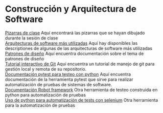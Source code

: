 # Construcción y Arquitectura de Software

[Pizarras de clase](https://drive.google.com/drive/folders/12z3VBe9K4xrBE5uQd4_sjJyyYx9PzV50?usp=sharing) Aquí encontrará las pizarras que se hayan dibujado durante la sesión de clase\
[Arquitecturas de software más utilizadas](https://medium.com/@maniakhitoccori/los-10-patrones-comunes-de-arquitectura-de-software-d8b9047edf0b) Aquí hay disponibles las descriptiones de algunas de las arquitecturas de software más utilizadas\
[Patrones de diseño](https://www.tutorialspoint.com/design_pattern/index.htm) Aquí encuentra documentación sobre el tema de patrones de diseño\
[Tutorial interactivo de Git](https://learngitbranching.js.org/?locale=es_ES) Aquí encuentra un tutorial de manejo de git para gestión local y remota de su repositorio.\
[Documentación pytest para testeo con python](https://docs.pytest.org/en/7.1.x/) Aquí encuentra documentación de la herramienta pytest que sirve para realizar automatización de pruebas de sistemas de software.\
[Documentación Robot framework](https://robotframework.org/?tab=1#getting-started) Otra herramienta de testeo construida en python para automatización de pruebas\
[Uso de python para automatización de tests con selenium](https://www.javatpoint.com/selenium-python#automation) Otra herramienta para la automatización de pruebas

